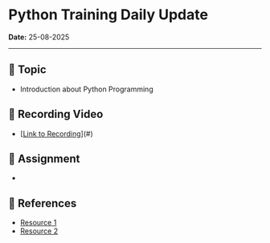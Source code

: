# Python Training Daily Update

**Date:** 25-08-2025  

---

## 📘 Topic
- Introduction about Python Programming

## 🎥 Recording Video
- [[Link to Recording](https://drive.google.com/file/d/1B9mmb47juUMr4JmBUwHjD0EUwSLzSA_V/view?usp=drive_link)](#)

## 📝 Assignment
- 

## 🔗 References
- [Resource 1](#)
- [Resource 2](#)
